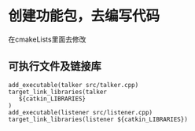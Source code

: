 # 创建功能包，去编写代码
  在cmakeLists里面去修改
## 可执行文件及链接库
```
add_executable(talker src/talker.cpp)
target_link_libraries(talker 
   ${catkin_LIBRARIES}
)
add_executable(listener src/listener.cpp)
target_link_libraries(listener ${catkin_LIBRARIES})
```
